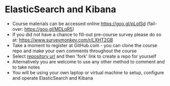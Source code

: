 # ElasticSearch and Kibana #

* Course materials can be accessed online https://goo.gl/pLoISd (fail-over: https://goo.gl/MDLqR5)
* If you did not have a chance to fill-out pre-course survey please do so at: https://www.surveymonkey.com/r/LXHT2GB
* Take a moment to register at GitHub.com - you can clone the course repo and make your own comments throughout the course
* Select <a href="https://github.com/vkhazin/elasticsearch-courseware" target="_blank">repository url</a> and then 'fork' link to create a repo for yourself 
* Alternatively you are welcome to use any other method to comment and to take notes
* You will be using your own laptop or virtual machine to setup, configure and operate ElasticSearch and Kibana
